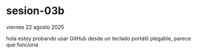 # sesion-03b

viernes 22 agosto 2025

hola estoy probando usar GitHub desde un teclado portátil plegable, parece que funciona